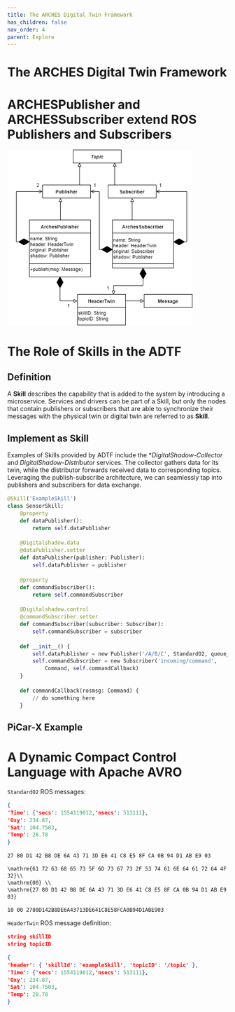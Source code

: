 ```yaml
---
title: The ARCHES Digital Twin Framework
has_children: false
nav_order: 4
parent: Explore
---
```


# The ARCHES Digital Twin Framework

# ARCHESPublisher and ARCHESSubscriber extend ROS Publishers and Subscribers

![ARCHES Publisher and Subscriber](../assets/images/adtf-pubsubs.png "UML ARCHES Digital Twin Framework publisher and subscriber") 

# The Role of Skills in the ADTF

## Definition
A **Skill** describes the capability that is added to the system by introducing a microservice. Services and drivers can be part of a Skill, but only the nodes that contain publishers or subscribers that are able to synchronize their messages with the physical twin or digital twin are referred to as **Skill**.

## Implement as Skill
Examples of Skills provided by ADTF include the **DigitalShadow-Collector* and *DigitalShadow-Distributor* services. The collector gathers data for its twin, while the distributor forwards received data to corresponding topics. Leveraging the publish-subscribe architecture, we can seamlessly tap into publishers and subscribers for data exchange.

```python
@Skill('ExampleSkill')
class SensorSkill:
    @property
    def dataPublisher():
        return self.dataPublisher
    
    @Digitalshadow.data
    @dataPublisher.setter
    def dataPublisher(publisher: Publisher):
        self.dataPublisher = publisher
    
    @property
    def commandSubscriber():
        return self.commandSubscriber
    
    @Digitalshadow.control
    @commandSubscriber.setter
    def commandSubscriber(subscriber: Subscriber):
        self.commandSubscriber = subscriber
        
    def __init__() {
        self.dataPublisher = new Publisher('/A/B/C', StandardO2, queue_size = 5)
        self.commandSubscriber = new Subscriber('incoming/command', 
            Command, self.commandCallback)
    }
    
    def commandCallback(rosmsg: Command) {
        // do something here
    }
```

## PiCar-X Example

# A Dynamic Compact Control Language with Apache AVRO
`StandardO2` ROS messages:
```json
{
'Time': {'secs': 1554119012,'nsecs': 513111}, 
'Oxy': 234.87, 
'Sat': 104.7503,
'Temp': 28.78
}
```

```
27 80 D1 42 B8 DE 6A 43 71 3D E6 41 C8 E5 8F CA 0B 94 D1 AB E9 03
```

```
\mathrm{61 72 63 68 65 73 5F 6D 73 67 73 2F 53 74 61 6E 64 61 72 64 4F 32}\\
\mathrm{00} \\
\mathrm{27 80 D1 42 B8 DE 6A 43 71 3D E6 41 C8 E5 8F CA 0B 94 D1 AB E9 03}
```

```
10 00 2780D142B8DE6A43713DE641C8E58FCA0B94D1ABE903
```

`HeaderTwin` ROS message definition:

```json
string skillID
string topicID
```

```json
{
'header': { 'skillId': 'exampleSkill', 'topicID': '/topic' },
'Time': {'secs': 1554119012,'nsecs': 513111}, 
'Oxy': 234.87, 
'Sat': 104.7503,
'Temp': 28.78
}
```